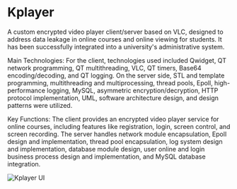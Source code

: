 # Kplayer
A custom encrypted video player client/server based on VLC, designed to address data leakage in online courses and online viewing for students. It has been successfully integrated into a university's administrative system.

Main Technologies: For the client, technologies used included Qwidget, QT network programming, QT multithreading, VLC, QT timers, Base64 encoding/decoding, and QT logging. On the server side, STL and template programming, multithreading and multiprocessing, thread pools, Epoll, high-performance logging, MySQL, asymmetric encryption/decryption, HTTP protocol implementation, UML, software architecture design, and design patterns were utilized.

Key Functions: The client provides an encrypted video player service for online courses, including features like registration, login, screen control, and screen recording. The server handles network module encapsulation, Epoll design and implementation, thread pool encapsulation, log system design and implementation, database module design, user online and login business process design and implementation, and MySQL database integration.

![Kplayer UI](https://ik.imagekit.io/kleugnkt/VideoPlayerUI.png?updatedAt=1709022900974)
